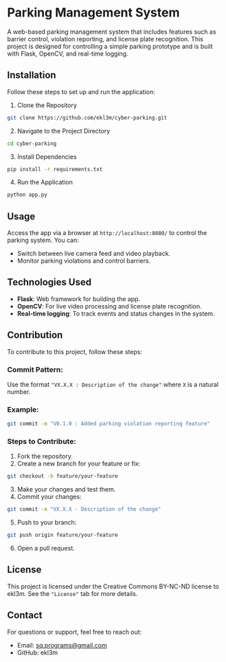 # Parking Management System

A web-based parking management system that includes features such as barrier control, violation reporting, and license plate recognition. This project is designed for controlling a simple parking prototype and is built with Flask, OpenCV, and real-time logging.

## Installation

Follow these steps to set up and run the application:

1. Clone the Repository

```sh
git clone https://github.com/ekl3m/cyber-parking.git
```

2. Navigate to the Project Directory

```sh
cd cyber-parking
```

3. Install Dependencies

```sh
pip install -r requirements.txt
```

4. Run the Application

```sh
python app.py
```

## Usage

Access the app via a browser at `http://localhost:8080/` to control the parking system. You can:

- Switch between live camera feed and video playback.
- Monitor parking violations and control barriers.

## Technologies Used

- **Flask**: Web framework for building the app.
- **OpenCV**: For live video processing and license plate recognition.
- **Real-time logging**: To track events and status changes in the system.

## Contribution

To contribute to this project, follow these steps:

### Commit Pattern:

Use the format `"VX.X.X : Description of the change"` where `X` is a natural number.

### Example:

```sh
git commit -m "V0.1.0 : Added parking violation reporting feature"
```

### Steps to Contribute:

1. Fork the repository.
2. Create a new branch for your feature or fix:

```sh
git checkout -b feature/your-feature
```

3. Make your changes and test them.
4. Commit your changes:

```sh
git commit -m "VX.X.X - Description of the change"
```

5. Push to your branch:

```sh
git push origin feature/your-feature
```

6. Open a pull request.

## License

This project is licensed under the Creative Commons BY-NC-ND license to ekl3m. See the `"License"` tab for more details.

## Contact

For questions or support, feel free to reach out:

- Email: sq.programs@gmail.com
- GitHub: ekl3m
